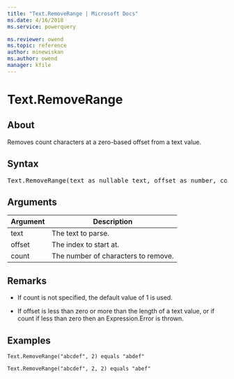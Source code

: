 ```yaml
---
title: "Text.RemoveRange | Microsoft Docs"
ms.date: 4/16/2018
ms.service: powerquery

ms.reviewer: owend
ms.topic: reference
author: minewiskan
ms.author: owend
manager: kfile
---
```

# Text.RemoveRange

  
## About  
Removes count characters at a zero-based offset from a text value.  
  
## Syntax

<pre>
Text.RemoveRange(text as nullable text, offset as number, count as number) as nullable text  
</pre>
  
## Arguments  
  
|Argument|Description|  
|------------|---------------|  
|text|The text to parse.|  
|offset|The index to start at.|  
|count|The number of characters to remove.|  
  
## <a name="__toc360788862"></a>Remarks  
  
-   If count is not specified, the default value of 1 is used.  
  
-   If offset is less than zero or more than the length of a text value, or if count if less than zero then an Expression.Error is thrown.  
  
## Examples  
  
```powerquery-m
Text.RemoveRange("abcdef", 2) equals "abdef"  
```  
  
```powerquery-m
Text.RemoveRange("abcdef", 2, 2) equals "abef"  
```  
